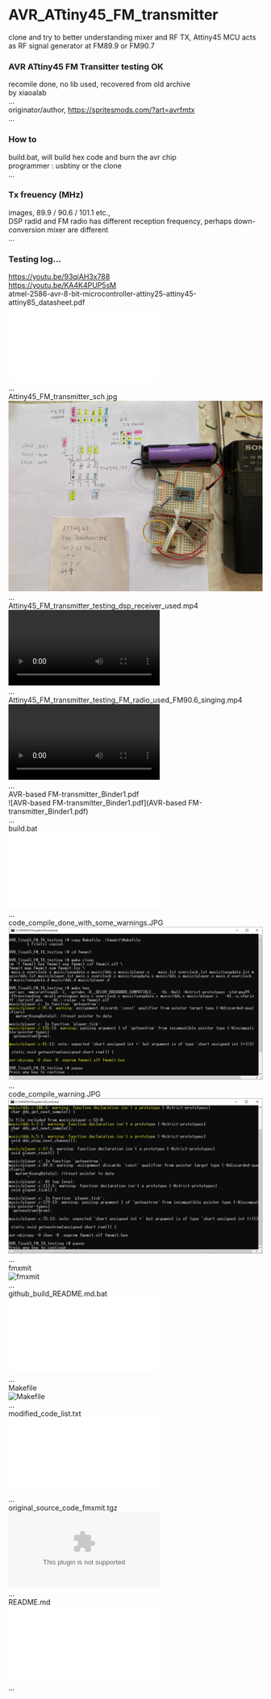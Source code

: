 # AVR_ATtiny45_FM_transmitter  
clone and try to better understanding mixer and RF TX, Attiny45 MCU acts as RF signal generator at FM89.9 or FM90.7   
### AVR ATtiny45 FM Transitter testing OK  
recomile done, no lib used, recovered from old archive   
by xiaoalab   
...   
originator/author, https://spritesmods.com/?art=avrfmtx   
...   
### How to   
build.bat, will build hex code and burn the avr chip   
programmer : usbtiny or the clone   
...   
### Tx freuency (MHz)   
images, 89.9 / 90.6 / 101.1 etc.,  
DSP radid and FM radio has different reception frequency, perhaps down-conversion mixer are different   
...   
### Testing log...   
https://youtu.be/93qiAH3x788  
https://youtu.be/KA4K4PUP5sM  
atmel-2586-avr-8-bit-microcontroller-attiny25-attiny45-attiny85_datasheet.pdf  
![atmel-2586-avr-8-bit-microcontroller-attiny25-attiny45-attiny85_datasheet.pdf](atmel-2586-avr-8-bit-microcontroller-attiny25-attiny45-attiny85_datasheet.pdf)  
...  
Attiny45_FM_transmitter_sch.jpg  
![Attiny45_FM_transmitter_sch.jpg](Attiny45_FM_transmitter_sch.jpg)  
...  
Attiny45_FM_transmitter_testing_dsp_receiver_used.mp4  
![Attiny45_FM_transmitter_testing_dsp_receiver_used.mp4](Attiny45_FM_transmitter_testing_dsp_receiver_used.mp4)  
...  
Attiny45_FM_transmitter_testing_FM_radio_used_FM90.6_singing.mp4  
![Attiny45_FM_transmitter_testing_FM_radio_used_FM90.6_singing.mp4](Attiny45_FM_transmitter_testing_FM_radio_used_FM90.6_singing.mp4)  
...  
AVR-based FM-transmitter_Binder1.pdf  
![AVR-based FM-transmitter_Binder1.pdf](AVR-based FM-transmitter_Binder1.pdf)  
...  
build.bat  
![build.bat](build.bat)  
...  
code_compile_done_with_some_warnings.JPG  
![code_compile_done_with_some_warnings.JPG](code_compile_done_with_some_warnings.JPG)  
...  
code_compile_warning.JPG  
![code_compile_warning.JPG](code_compile_warning.JPG)  
...  
fmxmit  
![fmxmit](fmxmit)  
...  
github_build_README.md.bat  
![github_build_README.md.bat](github_build_README.md.bat)  
...  
Makefile  
![Makefile](Makefile)  
...  
modified_code_list.txt  
![modified_code_list.txt](modified_code_list.txt)  
...  
original_source_code_fmxmit.tgz  
![original_source_code_fmxmit.tgz](original_source_code_fmxmit.tgz)  
...  
README.md  
![README.md](README.md)  
...  
